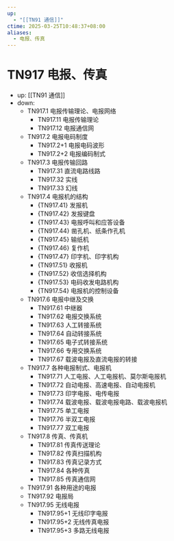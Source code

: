 ```yaml
---
up:
  - "[[TN91 通信]]"
ctime: 2025-03-25T10:48:37+08:00
aliases:
  - 电报、传真
---
```


# TN917 电报、传真

- up: [[TN91 通信]]
- down:	
	- TN917.1 电报传输理论、电报网络
		- TN917.11 电报传输理论
		- TN917.12 电报通信网
	- TN917.2 电报电码制度
		- TN917.2+1 电报电码波形
		- TN917.2+2 电报编码制式
	- TN917.3 电报传输回路
		- TN917.31 直流电路线路
		- TN917.32 实线
		- TN917.33 幻线
	- TN917.4 电报机的结构
		- {TN917.41} 发报机
		- {TN917.42} 发报键盘
		- {TN917.43} 电报呼叫和应答设备
		- {TN917.44} 凿孔机、纸条作孔机
		- {TN917.45} 输纸机
		- {TN917.46} 复作机
		- {TN917.47} 印字机、印字机构
		- {TN917.51} 收报机
		- {TN917.52} 收信选择机构
		- {TN917.53} 电码收发电路机构
		- {TN917.54} 电报机的控制设备
	- TN917.6 电报中继及交换
		- TN917.61 中继器
		- TN917.62 电报交换系统
		- TN917.63 人工转接系统
		- TN917.64 自动转接系统
		- TN917.65 电子式转接系统
		- TN917.66 专用交换系统
		- TN917.67 载波电报及直流电报的转接
	- TN917.7 各种电报制式、电报机
		- TN917.71 人工电报、人工电报机、莫尔斯电报机
		- TN917.72 自动电报、高速电报、自动电报机
		- TN917.73 印字电报、电传电报
		- TN917.74 载波电报、载波电报电路、载波电报机
		- TN917.75 单工电报
		- TN917.76 半双工电报
		- TN917.77 双工电报
	- TN917.8 传真、传真机
		- TN917.81 传真传送理论
		- TN917.82 传真扫描机构
		- TN917.83 传真记录方式
		- TN917.84 各种传真
		- TN917.85 传真通信网
	- TN917.91 各种用途的电报
	- TN917.92 电报局
	- TN917.95 无线电报
		- TN917.95+1 无线印字电报
		- TN917.95+2 无线传真电报
		- TN917.95+3 多路无线电报
	
